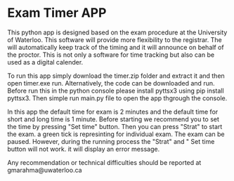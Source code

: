 <h1> Exam Timer APP</h1>

<p> This python app is designed based on the exam procedure at the University of Waterloo. This software will provide more flexibility to the registrar. The will automatically keep track of the timing and it will announce on behalf of the proctor. This is not only a software for time tracking but also can be used as a digital calender.  </p>

<p> To run this app simply download the timer.zip folder and extract it and then open timer.exe run. Alternatively, the code can be downloaded and run. Before run this in the python console please install pyttsx3 using pip install pyttsx3. Then simple run main.py file to open the app thgrough the console. </p>

<p> In this app the default time for exam is 2 minutes and the default time for short and long time is 1 minute. Before starting we recommend you to set the time by pressing "Set time" button. Then you can press "Strat" to start the exam. a green tick is represinting for individual exam. The exam can be paused. However, during the running process the "Strat" and " Set time button will not work. it will display an error message. </p>

<p> Any recommendation or technical difficulties should be reported at gmarahma@uwaterloo.ca </p>
